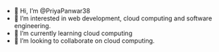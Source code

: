 - 👋 Hi, I’m @PriyaPanwar38
- 👀 I’m interested in web development, cloud computing and software engineering.
- 🌱 I’m currently learning cloud computing
- 💞️ I’m looking to collaborate on cloud computing.
